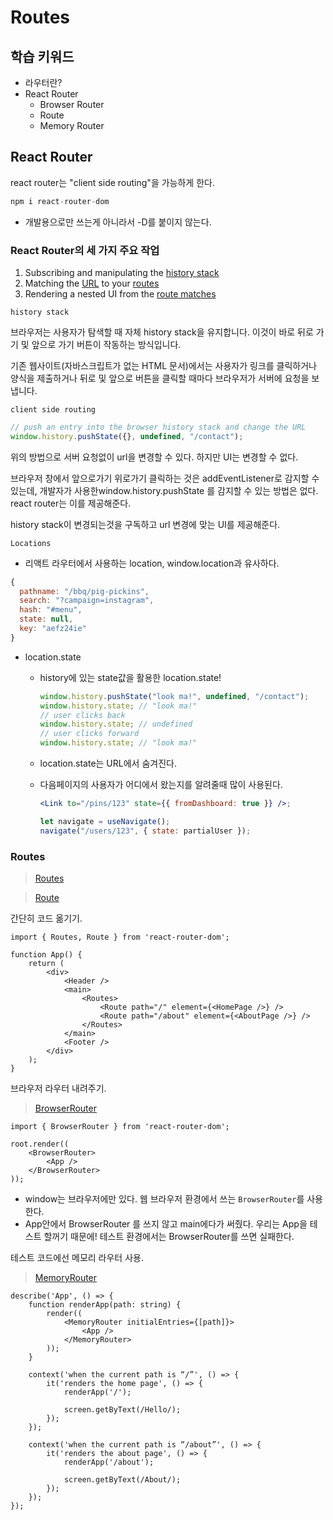 # Routes

## 학습 키워드

- 라우터란?
- React Router
    - Browser Router
    - Route
    - Memory Router


## React Router

react router는 "client side routing"을 가능하게 한다.

```jsx
npm i react-router-dom
```

- 개발용으로만 쓰는게 아니라서 -D를 붙이지 않는다.

### React Router의 세 가지 주요 작업

1. Subscribing and manipulating the [history stack](https://reactrouter.com/en/main/start/concepts#history-stack)
2. Matching the [URL](https://reactrouter.com/en/main/start/concepts#url) to your [routes](https://reactrouter.com/en/main/start/concepts#route-config)
3. Rendering a nested UI from the [route matches](https://reactrouter.com/en/main/start/concepts#matches)

`history stack`

브라우저는 사용자가 탐색할 때 자체 history stack을 유지합니다. 이것이 바로 뒤로 가기 및 앞으로 가기 버튼이 작동하는 방식입니다. 

기존 웹사이트(자바스크립트가 없는 HTML 문서)에서는 사용자가 링크를 클릭하거나 양식을 제출하거나 뒤로 및 앞으로 버튼을 클릭할 때마다 브라우저가 서버에 요청을 보냅니다.

 

`client side routing`

```jsx
// push an entry into the browser history stack and change the URL
window.history.pushState({}, undefined, "/contact");
```

위의 방법으로 서버 요청없이 url을 변경할 수 있다. 하지만 UI는 변경할 수 없다.

브라우저 창에서 앞으로가기 위로가기 클릭하는 것은 addEventListener로 감지할 수 있는데, 개발자가 사용한window.history.pushState 를 감지할 수 있는 방법은 없다. react router는 이를 제공해준다. 

history stack이 변경되는것을 구독하고 url 변경에 맞는 UI를 제공해준다.

`Locations`

- 리액트 라우터에서 사용하는 location, window.location과 유사하다.

```jsx
{
  pathname: "/bbq/pig-pickins",
  search: "?campaign=instagram",
  hash: "#menu",
  state: null,
  key: "aefz24ie"
}
```

- location.state
    - history에 있는 state값을 활용한 location.state!
        
        ```jsx
        window.history.pushState("look ma!", undefined, "/contact");
        window.history.state; // "look ma!"
        // user clicks back
        window.history.state; // undefined
        // user clicks forward
        window.history.state; // "look ma!"
        ```
        
    - location.state는 URL에서 숨겨진다.
    - 다음페이지의 사용자가 어디에서 왔는지를 알려줄때 많이 사용된다.
        
        ```jsx
        <Link to="/pins/123" state={{ fromDashboard: true }} />;
        
        let navigate = useNavigate();
        navigate("/users/123", { state: partialUser });
        ```
        

### Routes

> [Routes](https://reactrouter.com/en/main/components/routes)
> 

> [Route](https://reactrouter.com/en/main/route/route)
> 

간단히 코드 옮기기.

```tsx
import { Routes, Route } from 'react-router-dom';

function App() {
	return (
		<div>
			<Header />
			<main>
				<Routes>
					<Route path="/" element={<HomePage />} />
					<Route path="/about" element={<AboutPage />} />
				</Routes>
			</main>
			<Footer />
		</div>
	);
}
```

브라우저 라우터 내려주기.

> [BrowserRouter](https://reactrouter.com/en/main/router-components/browser-router)
> 

```tsx
import { BrowserRouter } from 'react-router-dom';

root.render((
	<BrowserRouter>
		<App />
	</BrowserRouter>
));
```

- window는 브라우저에만 있다. 웹 브라우저 환경에서 쓰는 `BrowserRouter`를 사용한다.
- App안에서 BrowserRouter 를 쓰지 않고 main에다가 써줬다. 우리는 App을 테스트 할꺼기 때문에! 테스트 환경에서는 BrowserRouter를 쓰면 실패한다.

테스트 코드에선 메모리 라우터 사용.

> [MemoryRouter](https://reactrouter.com/en/main/router-components/memory-router)
> 

```tsx
describe('App', () => {
	function renderApp(path: string) {
		render((
			<MemoryRouter initialEntries={[path]}>
				<App />
			</MemoryRouter>
		));
	}
	
	context('when the current path is “/”', () => {
		it('renders the home page', () => {
			renderApp('/');

			screen.getByText(/Hello/);
		});
	});
	
	context('when the current path is “/about”', () => {
		it('renders the about page', () => {
			renderApp('/about');

			screen.getByText(/About/);
		});
	});
});
```
